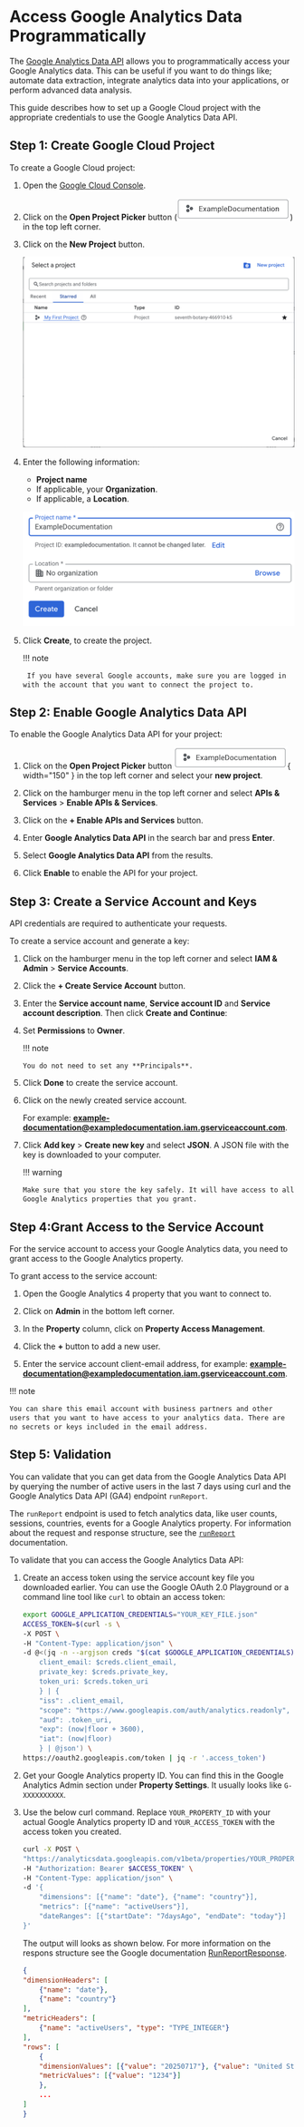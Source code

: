 # Access Google Analytics Data Programmatically

The [Google Analytics Data API](https://developers.google.com/analytics/devguides/reporting/data/v1/rest) allows you to programmatically access your Google Analytics data. This can be useful if you want to do things like; automate data extraction, integrate analytics data into your applications, or perform advanced data analysis.

This guide describes how to set up a Google Cloud project with the appropriate credentials to use the Google Analytics Data API.

## Step 1: Create Google Cloud Project

To create a Google Cloud project:

1. Open the [Google Cloud Console](https://console.cloud.google.com/).

2. Click on the **Open Project Picker** button (![alt text](images/open-project-picker-button.png)) in the top left corner.

3. Click on the **New Project** button.

    ![alt text](images/select-a-project.png)

4. Enter the following information:
   
   - **Project name**
   - If applicable, your **Organization**.
   - If applicable, a **Location**.

    ![alt text](images/project-configuration.png)

5. Click **Create**, to create the project.

    !!! note
        
        If you have several Google accounts, make sure you are logged in with the account that you want to connect the project to.


## Step 2: Enable Google Analytics Data API

To enable the Google Analytics Data API for your project:

1. Click on the **Open Project Picker** button ![alt text](images/open-project-picker-button.png){ width="150" } in the top left corner and select your **new project**.

2. Click on the hamburger menu in the top left corner and select **APIs & Services** > **Enable APIs & Services**.

3. Click on the **+ Enable APIs and Services** button.

4. Enter **Google Analytics Data API** in the search bar and press **Enter**.

5. Select **Google Analytics Data API** from the results.

6. Click **Enable** to enable the API for your project.


## Step 3: Create a Service Account and Keys

API credentials are required to authenticate your requests.

To create a service account and generate a key:

1.  Click on the hamburger menu in the top left corner and select **IAM & Admin** > **Service Accounts**.

2.  Click the **+ Create Service Account** button.

3.  Enter the **Service account name**, **Service account ID** and **Service account description**. Then click **Create and Continue**:
    
4.  Set **Permissions** to **Owner**.

    !!! note
        
        You do not need to set any **Principals**.

5.  Click **Done** to create the service account.

6.  Click on the newly created service account.
    
    For example: **example-documentation@exampledocumentation.iam.gserviceaccount.com**.

7.  Click **Add key** > **Create new key** and select **JSON**. A JSON file with the key is downloaded to your computer.

    !!! warning
        
        Make sure that you store the key safely. It will have access to all Google Analytics properties that you grant.

## Step 4:Grant Access to the Service Account

For the service account to access your Google Analytics data, you need to grant access to the Google Analytics property.

To grant access to the service account:

1. Open the Google Analytics 4 property that you want to connect to.

2. Click on **Admin** in the bottom left corner.

3. In the **Property** column, click on **Property Access Management**.

4. Click the **+** button to add a new user.

5. Enter the service account client-email address, for example: **example-documentation@exampledocumentation.iam.gserviceaccount.com**.

!!! note
    
    You can share this email account with business partners and other users that you want to have access to your analytics data. There are no secrets or keys included in the email address.

## Step 5: Validation

You can validate that you can get data from the Google Analytics Data API by querying the number of active users in the last 7 days using curl and the Google Analytics Data API (GA4) endpoint `runReport`.

The `runReport` endpoint is used to fetch analytics data, like user counts, sessions, countries, events for a Google Analytics property. For information about the request and response structure, see the [`runReport`](https://developers.google.com/analytics/devguides/reporting/data/v1/rest/v1beta/properties/runReport) documentation.


To validate that you can access the Google Analytics Data API:

1. Create an access token using the service account key file you downloaded earlier. You can use the Google OAuth 2.0 Playground or a command line tool like `curl` to obtain an access token:

    ```bash
    export GOOGLE_APPLICATION_CREDENTIALS="YOUR_KEY_FILE.json"
    ACCESS_TOKEN=$(curl -s \
    -X POST \
    -H "Content-Type: application/json" \
    -d @<(jq -n --argjson creds "$(cat $GOOGLE_APPLICATION_CREDENTIALS)" '{
        client_email: $creds.client_email,
        private_key: $creds.private_key,
        token_uri: $creds.token_uri
        } | {
        "iss": .client_email,
        "scope": "https://www.googleapis.com/auth/analytics.readonly",
        "aud": .token_uri,
        "exp": (now|floor + 3600),
        "iat": (now|floor)
        } | @json') \
    https://oauth2.googleapis.com/token | jq -r '.access_token')
    ```

2. Get your Google Analytics property ID. You can find this in the Google Analytics Admin section under **Property Settings**. It usually looks like `G-XXXXXXXXXX`.

3. Use the below curl command. Replace `YOUR_PROPERTY_ID` with your actual Google Analytics property ID and `YOUR_ACCESS_TOKEN` with the access token you created.

    ```bash
    curl -X POST \
    "https://analyticsdata.googleapis.com/v1beta/properties/YOUR_PROPERTY_ID:runReport" \
    -H "Authorization: Bearer $ACCESS_TOKEN" \
    -H "Content-Type: application/json" \
    -d '{
        "dimensions": [{"name": "date"}, {"name": "country"}],
        "metrics": [{"name": "activeUsers"}],
        "dateRanges": [{"startDate": "7daysAgo", "endDate": "today"}]
    }'
    ```

    The output will looks as shown below. For more information on the respons structure see the Google documentation [RunReportResponse](https://developers.google.com/analytics/devguides/reporting/data/v1/rest/v1beta/RunReportResponse).

    ```json
    {
    "dimensionHeaders": [
        {"name": "date"},
        {"name": "country"}
    ],
    "metricHeaders": [
        {"name": "activeUsers", "type": "TYPE_INTEGER"}
    ],
    "rows": [
        {
        "dimensionValues": [{"value": "20250717"}, {"value": "United States"}],
        "metricValues": [{"value": "1234"}]
        },
        ...
    ]
    }
    ```

